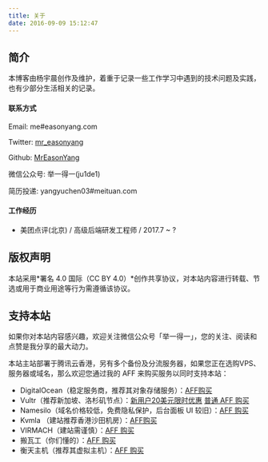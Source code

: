 ```yaml
---
title: 关于
date: 2016-09-09 15:12:47
---
```


## 简介

本博客由杨宇晨创作及维护，着重于记录一些工作学习中遇到的技术问题及实践，也有少部分生活相关的记录。

#### 联系方式

Email: me#easonyang.com

Twitter:  [mr_easonyang](https://twitter.com/mr_easonyang)

Github: [MrEasonYang](https://github.com/MrEasonYang)

微信公众号: 举一得一(ju1de1)

简历投递: yangyuchen03#meituan.com

#### 工作经历

- 美团点评(北京) / 高级后端研发工程师 / 2017.7 ~ ?

## 版权声明

本站采用*署名 4.0 国际（CC BY 4.0）*创作共享协议，对本站内容进行转载、节选或用于商业用途等行为需遵循该协议。

## 支持本站

如果你对本站内容感兴趣，欢迎关注微信公众号「举一得一」，您的关注、阅读和点赞是我分享的最大动力。

本站主站部署于腾讯云香港，另有多个备份及分流服务器，如果您正在选购VPS、服务器或域名，那么欢迎您通过我的 AFF 来购买服务以同时支持本站：

- DigitalOcean（稳定服务商，推荐其对象存储服务）：[AFF购买](https://m.do.co/c/ab0c4d638c92)
- Vultr（推荐新加坡、洛杉矶节点）：[新用户20美元限时优惠](http://www.vultr.com/?ref=6932266-3B) [普通 AFF 购买](http://www.vultr.com/?ref=6892455)
- Namesilo（域名价格较低，免费隐私保护，后台面板 UI 较旧）：[AFF 购买](https://www.namesilo.com/?rid=e883698cp)
- Kvmla （建站推荐香港沙田机房）：[AFF购买](http://www.kvmla.com/aff.php?aff=2497)
- VIRMACH（建站需谨慎）：[AFF 购买](https://virmach.com/manage/aff.php?aff=891)
- 搬瓦工（你们懂的）：[AFF 购买](https://bandwagonhost.com/aff.php?aff=10397)
- 衡天主机（推荐其虚拟主机）：[AFF 购买](http://my.hengtian.org/aff.php?aff=2219)
